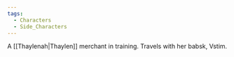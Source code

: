 ```yaml
---
tags:
  - Characters
  - Side_Characters
---
```

A [[Thaylenah|Thaylen]] merchant in training. Travels with her babsk, Vstim.